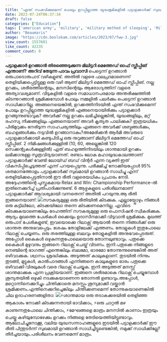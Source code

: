 ```yaml
---
title: "എന്ത് സംഭവിക്കുമെന്ന് പോലും ഉറപ്പില്ലാത്ത യുദ്ധഭൂമികളിൽ പട്ടാളക്കാർക്ക് സുഖനിദ്ര ലഭിക്കാൻ അമേരിക്കൻ ആർമി കണ്ടുപിടിച്ച 'മിലിട്ടറി മെത്തേഡ് ഓഫ് സ്ലീപ്പിങ്' എന്താണ് ?"
date: 2023-07-24T06:37:34
draft: false
categories: ["Education"]
tags: ['american army', 'military', 'military method of sleeping', 'Military Method to Fall Asleep', 'അമേരിക്കൻ ആർമി']
author: "Beaumaris"
image: "https://cdn.boolokam.com/articles/2023/07/fww-3.jpg"
view_count: 1557601
like_count: 42235
comment_count: 0
---
```


**പട്ടാളക്കാർ ഉറങ്ങാൻ തിരഞ്ഞെടുക്കുന്ന മിലിട്ടറി മെത്തേഡ് ഓഫ് സ്ലീപ്പിങ് എന്താണ്?** **അറിവ് തേടുന്ന പാവം പ്രവാസി** പെട്ടെന്ന് ഉറങ്ങാൻ ഒരുപാടൊരുപാട് വഴികളുണ്ട്. അതിൽ വളരെ ഫലപ്രദമാണെന്ന് തെളിയിക്കപ്പെട്ടിട്ടുള്ള ഒരു വഴി ആണ് മിലിട്ടറി മെത്തേഡ് ഓഫ് സ്ലീപ്പിങ്. നല്ല ഉറക്കം, ശരീരത്തിന്റെയും, മനസിന്റെയും ആരോഗ്യത്തിന് വളരെ അത്യാവശ്യമാണ്. വീടുകളിൽ വളരെ സമാധാനപരമായ അന്തരീക്ഷത്തിൽ കിടന്നുറങ്ങാൻ ശ്രമിക്കുമ്പോൾ പോലും നമ്മളിൽ പലർക്കും പെട്ടെന്ന് ഉറങ്ങാൻ സാധിക്കാറില്ല. [](https://cdn.boolokam.com/articles/2023/07/fww-3.jpg)അങ്ങനെയെങ്കിൽ, ഉറക്കത്തിനിടയിൽ എന്ത് സംഭവിക്കുമെന്ന് പോലും ഉറപ്പില്ലാത്ത യുദ്ധഭൂമികളിൽ എങ്ങനെയായിരിക്കും പട്ടാളക്കാർ ഉറങ്ങുന്നുണ്ടാവുക? അവർക്ക് നല്ല ഉറക്കം ലഭിച്ചില്ലെങ്കിൽ, യുദ്ധങ്ങളിലും, മറ്റ് രഹസ്യ നീക്കങ്ങളിലും എങ്ങനെയാണ് അവർ കൃത്യത പാലിക്കുക? ഇത്രയധികം പിരിമുറുക്കം നേരിടുന്ന സാഹചര്യത്തിലും എങ്ങനെ അവർക്ക് ശബ്ദങ്ങൾക്കും, ബഹളങ്ങൾക്കും നടുവിൽ ഉറങ്ങാനാകും?അമേരിക്കൻ ആർമി അവരുടെ പട്ടാളക്കാർക്കായി കണ്ടുപിടിച്ച ഒരു നുറുങ്ങാണ് മിലിട്ടറി മെത്തേഡ് ഓഫ് സ്ലീപ്പിങ്. 2 നിമിഷങ്ങൾക്കുള്ളിൽ (10, 60, അല്ലെങ്കിൽ 120 സെക്കന്റുകൾക്കുള്ളിൽ) ഏത് ബഹളത്തിനിടയിലും ശാന്തമായി ഉറക്കം ലഭിക്കാനുള്ള സൂത്രവിദ്യയാണത്. രണ്ടാം ലോക മഹായുദ്ധകാലത്താണ് പട്ടാളക്കാർക്ക് വേണ്ടി ലോയ്ഡ് ബഡ് വിന്റർ എന്ന വ്യക്തി ഇത് വികസിപ്പിച്ചെടുത്തത് എന്ന് പറയപ്പെടുന്നു. പരീക്ഷിച്ച് നോക്കിയപ്പോൾ 95% ശതമാനത്തോളം പട്ടാളക്കാർക്ക് സുഖമായി ഉറങ്ങാൻ സാധിച്ചു എന്ന് തെളിയിക്കപ്പെട്ടതിനാൽ ഈ രീതി വളരെയധികം പ്രചാരം നേടി. അദ്ദേഹത്തിന്റെ പുസ്തകമായ Relax and Win: Championship Performance-ൽ ഇതിനെക്കുറിച്ച് പ്രതിപാദിക്കുന്നുണ്ട്. 6 ആഴ്ചകളുടെ പരിശീലനമാണ് പട്ടാളക്കാർക്ക് ആവശ്യമായി വന്നതെന്ന് അതിൽ പറയുന്നു.ആ രീതി ഇങ്ങനെയാണ്: [![](https://cdn.boolokam.com/articles/2023/07/g3t.jpg)](https://cdn.boolokam.com/articles/2023/07/g3t.jpg)സൗകര്യമുള്ള ഒരു രീതിയിൽ കിടക്കുക. എല്ലായ്പ്പോഴും നിങ്ങൾ ഒരു കട്ടിലിലോ, കിടക്കയിലോ തന്നെ കിടക്കണമെന്നില്ല. എവിടെ കിടക്കുകയാണെങ്കിലും ദേഹത്തിന് സൗകര്യമുള്ള ഒരു പൊസിഷൻ സ്വീകരിക്കുക. ആദ്യം മുഖത്തെ പേശികൾ ഒക്കെയും ഉദാസീനമാക്കി വിടുവാൻ ശ്രമിക്കുക. മുഖത്ത് ഒരുപാട് പേശികളുണ്ട്, ഇവയൊക്കെ റിലാക്സ് ആയാൽ തന്നെ നിങ്ങൾക്ക് ഒരു ശാന്തത അനുഭവപ്പെടും. ശേഷം തോളിലേക്ക് എത്തണം. തോളുകൾ ഇതുപോലെ റിലാക്സ് ചെയ്യണം. ഒരു തരത്തിലുള്ള ബലവും തോളുകളിൽ അനുഭവപ്പെടരുത്. അപ്പോൾ കൈകൾ ഒഴുകുന്നതുപോലെയൊരു തോന്നലുണ്ടാവും. പതുക്കെ കൈകൾ മുഴുവനും ഇങ്ങനെ റിലാക്സ് ചെയ്ത് വിടണം. ഇനി പതുക്കെ നിങ്ങളുടെ നെഞ്ചിന്റെ ഭാഗത്ത് എന്തെങ്കിലും ബലമോ, ഭാരമോ തോന്നുന്നുണ്ടെങ്കിൽ അത് ഒഴിവാക്കുക. ശ്വാസം ശ്രദ്ധിക്കുക. അടുത്തത് കാലുകളാണ്. തുടയിൽ നിന്നും തുടങ്ങി, മുട്ടുകൾ, കാൽപാദങ്ങൾ എന്നിങ്ങനെ കാലുകളുടെ ഭാരം പതുക്കെ ഒഴിവാക്കി വിരലുകൾ വരെ റിലാക്സ് ചെയ്യുക. ഇനി അടുത്തത് മനസ്സ് ശാന്തമാക്കുക എന്ന പ്രക്രിയയാണ്. ഇങ്ങനെ ശരീരമാകെ റിലാക്സ് ചെയ്യുമ്പോൾ ശൂന്യതയിൽ ഒഴുകി നടക്കുകയാണെന്ന തോന്നൽ ഉണ്ടാവും.അപ്പോൾ, മറ്റൊന്നിനെക്കുറിച്ചും ചിന്തിക്കാതെ മനസ്സും ശൂന്യമാക്കി വയ്ക്കാൻ ശ്രമിക്കണം.എന്തിനെക്കുറിച്ചെങ്കിലും ചിന്തിക്കണമെന്ന് തോന്നുകയാണെങ്കിൽ ചില ഉദാഹരണങ്ങളിതാ: [![](https://cdn.boolokam.com/articles/2023/07/fwfffff-2.jpg)](https://cdn.boolokam.com/articles/2023/07/fwfffff-2.jpg)⚡ശാന്തമായ ഒരു തടാകക്കരയിൽ തെളിഞ്ഞ ആകാശം നോക്കി കിടക്കുന്നതായി ഭാവിക്കാം, ⚡ഒരു ചാറ്റൽ മഴ കാണുന്നതുപോലെ ചിന്തിക്കാം, ⚡മേഘങ്ങളെ മാത്രം മനസിൽ കാണാം ഇത്രയും ചെയ്തു കഴിയുമ്പോഴേക്കും ഉറക്കം നിങ്ങളെ തേടിയെത്തിയിട്ടുണ്ടാവും. ആലോചിച്ചുനോക്കൂ, വലിയ യുദ്ധസന്നാഹങ്ങളുടെ ഇടയിൽ പട്ടാളക്കാർക്ക് ഈ രീതി പിന്തുടർന്ന് സുഖമായി ഉറങ്ങാൻ സാധിച്ചിട്ടുണ്ടെങ്കിൽ, നമുക്ക് സാധിക്കില്ലേ?തീർച്ചയായും.പരിശീലനം വേണമെന്ന് മാത്രം.
